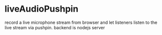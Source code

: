 # liveAudioPushpin
record a live microphone stream from browser and let listeners listen to the live stream via pushpin. backend is nodejs server
